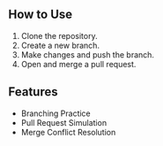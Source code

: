 
## How to Use
1.  Clone the repository.
2.  Create a new branch.
3.  Make changes and push the branch.
4.  Open and merge a pull request.

## Features
* Branching Practice
* Pull Request Simulation
* Merge Conflict Resolution

